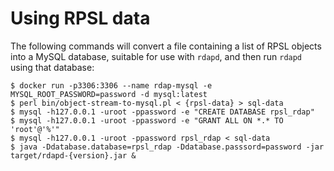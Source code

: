 # Using RPSL data

The following commands will convert a file containing a list of RPSL
objects into a MySQL database, suitable for use with `rdapd`, and then
run `rdapd` using that database:

    $ docker run -p3306:3306 --name rdap-mysql -e MYSQL_ROOT_PASSWORD=password -d mysql:latest
    $ perl bin/object-stream-to-mysql.pl < {rpsl-data} > sql-data
    $ mysql -h127.0.0.1 -uroot -ppassword -e "CREATE DATABASE rpsl_rdap"
    $ mysql -h127.0.0.1 -uroot -ppassword -e "GRANT ALL ON *.* TO 'root'@'%'"
    $ mysql -h127.0.0.1 -uroot -ppassword rpsl_rdap < sql-data
    $ java -Ddatabase.database=rpsl_rdap -Ddatabase.passsord=password -jar target/rdapd-{version}.jar &
